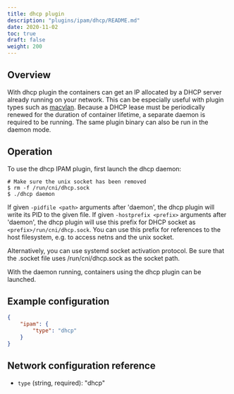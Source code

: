 ```yaml
---
title: dhcp plugin
description: "plugins/ipam/dhcp/README.md"
date: 2020-11-02
toc: true
draft: false
weight: 200
---
```


## Overview

With dhcp plugin the containers can get an IP allocated by a DHCP server already running on your network.
This can be especially useful with plugin types such as [macvlan](/plugins/plugins/main/macvlan/).
Because a DHCP lease must be periodically renewed for the duration of container lifetime, a separate daemon is required to be running.
The same plugin binary can also be run in the daemon mode.

## Operation
To use the dhcp IPAM plugin, first launch the dhcp daemon:

```
# Make sure the unix socket has been removed
$ rm -f /run/cni/dhcp.sock
$ ./dhcp daemon
```

If given `-pidfile <path>` arguments after 'daemon', the dhcp plugin will write
its PID to the given file.
If given `-hostprefix <prefix>` arguments after 'daemon', the dhcp plugin will use this prefix for DHCP socket as `<prefix>/run/cni/dhcp.sock`. You can use this prefix for references to the host filesystem, e.g. to access netns and the unix socket.

Alternatively, you can use systemd socket activation protocol.
Be sure that the .socket file uses /run/cni/dhcp.sock as the socket path.

With the daemon running, containers using the dhcp plugin can be launched.

## Example configuration

```json
{
	"ipam": {
		"type": "dhcp"
	}
}
```

## Network configuration reference

* `type` (string, required): "dhcp"

